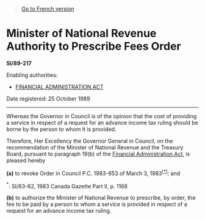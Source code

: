 > [Go to French version](/fr/Règlements/Textes%20réglementaires/89/217.md)

# Minister of National Revenue Authority to Prescribe Fees Order

**SI/89-217**

Enabling authorities: 
- [FINANCIAL ADMINISTRATION ACT](/en/Acts/Revised%20Statutes%20of%20Canada/F/F-11.md)

Date registered: 25 October 1989

----------

Whereas the Governor in Council is of the opinion that the cost of providing a service in respect of a request for an advance income tax ruling should be borne by the person to whom it is provided.

Therefore, Her Excellency the Governor General in Council, on the recommendation of the Minister of National Revenue and the Treasury Board, pursuant to paragraph 19(b) of the [Financial Administration Act](/en/Acts/Revised%20Statutes%20of%20Canada/F/F-11.md), is pleased hereby

**(a)** to revoke Order in Council P.C. 1983-653 of March 3, 1983<sup><a href='#fn_SI_89-217_EN_hq_20107'>[*]</a></sup>; and

<a name='fn_SI_89-217_EN_hq_20107'><sup>*</sup></a>: SI/83-62, 1983 Canada Gazette Part II, p. 1168<br />



**(b)** to authorize the Minister of National Revenue to prescribe, by order, the fee to be paid by a person to whom a service is provided in respect of a request for an advance income tax ruling.




